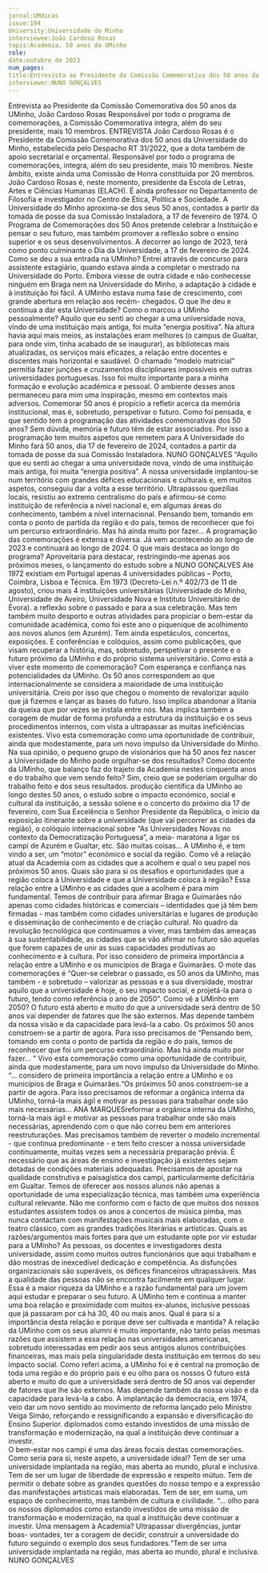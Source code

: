 ```yaml
---
jornal:UMdicas
issue:194
University:Universidade do Minho
interviewee:João Cardoso Rosas
topis:Academia, 50 anos da UMinho
role:
date:outubro de 2023
num_pages:
title:Entrevista ao Presidente da Comissão Comemorativa dos 50 anos da UMinho, João Cardoso Rosas
interviewer:NUNO GONÇALVES
---
```

Entrevista ao Presidente da 
Comissão Comemorativa dos 
50 anos da UMinho, João 
Cardoso Rosas
Responsável por todo o programa de comemorações, a Comissão Comemorativa integra, 
além do seu presidente, mais 10 membros. 
ENTREVISTA
João Cardoso Rosas é o Presidente da 
Comissão Comemorativa dos 50 anos 
da Universidade do Minho, estabelecida 
pelo Despacho RT 31/2022, que a 
dota também de apoio secretarial e 
orçamental. Responsável por todo o 
programa de comemorações, integra, 
além do seu presidente, mais 10 
membros. Neste âmbito, existe ainda 
uma Comissão de Honra constituída por 
20 membros. 
João Cardoso Rosas é, neste momento, 
presidente da Escola de Letras, Artes e 
Ciências Humanas (ELACH). É ainda 
professor no Departamento de Filosofia e 
investigador no Centro de Ética, Política 
e Sociedade. 
A Universidade do Minho aproxima-se 
dos seus 50 anos, contados a partir 
da tomada de posse da sua Comissão 
Instaladora, a 17 de fevereiro de 1974. O 
Programa de Comemorações dos 50 Anos 
pretende celebrar a Instituição e pensar 
o seu futuro, mas também promover a 
reflexão sobre o ensino superior e os seus 
desenvolvimentos. A decorrer ao longo 
de 2023, terá como ponto culminante o 
Dia da Universidade, a 17 de fevereiro 
de 2024. 
Como se deu a sua entrada na UMinho?
Entrei através de concurso para assistente 
estagiário, quando estava ainda a 
completar o mestrado na Universidade 
do Porto. Embora viesse de outra cidade 
e não conhecesse ninguém em Braga nem 
na Universidade do Minho, a adaptação à 
cidade e à instituição foi fácil. A UMinho 
estava numa fase de crescimento, com 
grande abertura em relação aos recém-
chegados. 
O que lhe deu e continua a dar esta 
Universidade? Como o marcou a UMinho 
pessoalmente?
Aquilo que eu senti ao chegar a uma 
universidade nova, vindo de uma 
instituição mais antiga, foi muita “energia positiva”. Na altura havia aqui 
mais meios, as instalações eram melhores (o campus de Gualtar, para onde vim, 
tinha acabado de se inaugurar), as 
bibliotecas mais atualizadas, os serviços 
mais eficazes, a relação entre docentes e 
discentes mais horizontal e saudável. O 
chamado “modelo matricial” permitia 
fazer junções e cruzamentos disciplinares 
impossíveis em outras universidades 
portuguesas. Isso foi muito importante 
para a minha formação e evolução 
académica e pessoal. O ambiente desses 
anos permaneceu para mim uma inspiração, mesmo em contextos mais 
adversos.
Comemorar 50 anos é propício a refletir 
acerca da memória institucional, mas 
é, sobretudo, perspetivar o futuro. 
Como foi pensada, e que sentido 
tem a programação das atividades 
comemorativas dos 50 anos?
Sem dúvida, memória e futuro têm de 
estar associados. Por isso a programação 
tem muitos aspetos que remetem para A Universidade do Minho fará 50 anos, dia 17 de fevereiro de 2024, contados a partir da tomada de posse da sua Comissão Instaladora. 
NUNO GONÇALVES
“Aquilo que eu senti ao 
chegar a uma universidade 
nova, vindo de uma 
instituição mais antiga, foi 
muita “energia positiva”. 
A nossa universidade implantou-se 
num território com grandes défices 
educacionais e culturais e, em muitos 
aspetos, conseguiu dar a volta a esse 
território. Ultrapassou quezílias locais, 
resistiu ao extremo centralismo do 
país e afirmou-se como instituição de 
referência a nível nacional e, em algumas 
áreas do conhecimento, também a nível 
internacional. Pensando bem, tomando 
em conta o ponto de partida da região e 
do país, temos de reconhecer que foi um 
percurso extraordinário. Mas há ainda 
muito por fazer…
A programação das comemorações é 
extensa e diversa. Já vem acontecendo 
ao longo de 2023 e continuará ao longo 
de 2024. O que mais destaca ao longo do 
programa?
Aproveitaria para destacar, 
restringindo-me apenas aos próximos 
meses, o lançamento do estudo sobre a 
NUNO GONÇALVES
Até 1972 existiam em Portugal apenas 4 universidades públicas – Porto, Coimbra, Lisboa e Técnica. Em 1973 (Decreto-Lei n.º 402/73 de 11 de agosto), criou 
mais 4 instituições universitárias (Universidade do Minho, Universidade de Aveiro, Universidade Nova e Instituto Universitário de Évora). a reflexão sobre o passado e para a sua 
celebração. Mas tem também muito 
desporto e outras atividades para 
propiciar o bem-estar da comunidade 
académica, como foi este ano o piquenique 
de acolhimento aos novos alunos (em 
Azurém). Tem ainda espetáculos, 
concertos, exposições. E conferências 
e colóquios, assim como publicações, 
que visam recuperar a história, mas, 
sobretudo, perspetivar o presente e o 
futuro próximo da UMinho e do próprio 
sistema universitário. 
Como está a viver este momento de 
comemoração?
Com esperança e confiança nas 
potencialidades da UMinho. Os 50 anos 
correspondem ao que internacionalmente 
se considera a maioridade de uma 
instituição universitária. Creio por isso 
que chegou o momento de revalorizar 
aquilo que já fizemos e lançar as bases do 
futuro. Isso implica abandonar a litania 
da queixa que por vezes se instala entre 
nós. Mas implica também a coragem de 
mudar de forma profunda a estrutura 
da instituição e os seus procedimentos 
internos, com vista a ultrapassar as 
muitas ineficiências existentes. Vivo esta 
comemoração como uma oportunidade 
de contribuir, ainda que modestamente, 
para um novo impulso da Universidade 
do Minho. 
Na sua opinião, o pequeno grupo de 
visionários que há 50 anos fez nascer a 
Universidade do Minho pode orgulhar-se 
dos resultados? Como docente da 
UMinho, que balanço faz do trajeto da 
Academia nestes cinquenta anos e do 
trabalho que vem sendo feito?
Sim, creio que se poderiam orgulhar 
do trabalho feito e dos seus resultados. produção científica da UMinho ao longo 
destes 50 anos, o estudo sobre o impacto 
económico, social e cultural da instituição, 
a sessão solene e o concerto do próximo 
dia 17 de fevereiro, com Sua Excelência 
o Senhor Presidente da República, o 
início da exposição itinerante sobre a 
universidade (que vai percorrer as cidades 
da região), o colóquio internacional sobre 
“As Universidades Novas no contexto da 
Democratização Portuguesa”, a meia-
maratona a ligar os campi de Azurém e 
Gualtar, etc. São muitas coisas…
A UMinho é, e tem vindo a ser, um 
“motor” económico e social da região. 
Como vê a relação atual da Academia com 
as cidades que a acolhem e qual o seu 
papel nos próximos 50 anos. Quais são 
para si os desafios e oportunidades que 
a região coloca à Universidade e que a 
Universidade coloca à região?
Essa relação entre a UMinho e as 
cidades que a acolhem é para mim 
fundamental. Temos de contribuir para 
afirmar Braga e Guimarães não apenas 
como cidades históricas e comerciais – 
identidades que já têm bem firmadas - 
mas também como cidades universitárias 
e lugares de produção e disseminação 
de conhecimento e de criação cultural. 
No quadro da revolução tecnológica 
que continuamos a viver, mas também das ameaças à sua sustentabilidade, as 
cidades que se vão afirmar no futuro são 
aquelas que forem capazes de unir as suas 
capacidades produtivas ao conhecimento 
e à cultura. Por isso considero de primeira 
importância a relação entre a UMinho e os 
municípios de Braga e Guimarães.
O mote das comemorações é “Quer-se 
celebrar o passado, os 50 anos da 
UMinho, mas também - e sobretudo – 
valorizar as pessoas e a sua diversidade, 
mostrar aquilo que a universidade é hoje, 
o seu impacto social, e projetá-la para 
o futuro, tendo como referência o ano 
de 2050”. Como vê a UMinho em 2050?
O futuro está aberto e muito do que a 
universidade será dentro de 50 anos vai 
depender de fatores que lhe são externos. 
Mas depende também da nossa visão 
e da capacidade para levá-la a cabo. 
Os próximos 50 anos constroem-se a 
partir de agora. Para isso precisamos de “Pensando bem, tomando 
em conta o ponto de partida 
da região e do país, temos 
de reconhecer que foi um 
percurso extraordinário. 
Mas há ainda muito por 
fazer…
“ Vivo esta comemoração como uma 
oportunidade de contribuir, ainda 
que modestamente, para um novo 
impulso da Universidade do Minho. 
“... considero de primeira 
importância a relação entre 
a UMinho e os municípios 
de Braga e Guimarães.“Os próximos 50 anos 
constroem-se a partir 
de agora. Para isso 
precisamos de reformar 
a orgânica interna da 
UMinho, torná-la mais ágil 
e motivar as pessoas para 
trabalhar onde são mais 
necessárias...
ANA MARQUESreformar a orgânica interna da UMinho, 
torná-la mais ágil e motivar as pessoas 
para trabalhar onde são mais necessárias, 
aprendendo com o que não correu 
bem em anteriores reestruturações. 
Mas precisamos também de reverter 
o modelo incremental - que continua 
predominante - e tem feito crescer a 
nossa universidade continuamente, 
muitas vezes sem a necessária preparação 
prévia. É necessário que as áreas de 
ensino e investigação já existentes 
sejam dotadas de condições materiais 
adequadas. Precisamos de apostar na 
qualidade construtiva e paisagística dos 
campi, particularmente deficitária em 
Gualtar. Temos de oferecer aos nossos 
alunos não apenas a oportunidade de uma 
especialização técnica, mas também uma 
experiência cultural relevante. Não me 
conformo com o facto de que muitos dos 
nossos estudantes assistem todos os anos 
a concertos de música pimba, mas nunca 
contactam com manifestações musicais 
mais elaboradas, com o teatro clássico, 
com as grandes tradições literárias e 
artísticas. 
Quais as razões/argumentos mais fortes 
para que um estudante opte por vir 
estudar para a UMinho?
As pessoas, os docentes e investigadores 
desta universidade, assim como 
muitos outros funcionários que aqui 
trabalham e dão mostras de inexcedível 
dedicação e competência. As disfunções 
organizacionais são superáveis, os 
défices financeiros ultrapassáveis. Mas 
a qualidade das pessoas não se encontra 
facilmente em qualquer lugar. Essa é 
a maior riqueza da UMinho e a razão 
fundamental para um jovem aqui estudar 
e preparar o seu futuro.
A UMinho tem e continua a manter uma 
boa relação e proximidade com muitos 
ex-alunos, inclusive pessoas que já 
passaram por cá há 30, 40 ou mais anos. 
Qual é para si a importância desta relação 
e porque deve ser cultivada e mantida?
A relação da UMinho com os seus alumni 
é muito importante, não tanto pelas 
mesmas razões que assistem a essa 
relação nas universidades americanas, 
sobretudo interessadas em pedir aos seus 
antigos alunos contribuições financeiras, mas mais pela singularidade desta 
instituição em termos do seu impacto 
social. Como referi acima, a UMinho foi e 
é central na promoção de toda uma região 
e do próprio país e eu olho para os nossos O futuro está aberto e muito do que a universidade será 
dentro de 50 anos vai depender de fatores que lhe são 
externos. Mas depende também da nossa visão e da 
capacidade para levá-la a cabo. 
A implantação da democracia, em 1974, veio dar um novo sentido ao movimento de reforma lançado pelo Ministro Veiga Simão, reforçando e ressignificando a 
expansão e diversificação do Ensino Superior.
diplomados como estando investidos 
de uma missão de transformação e 
modernização, na qual a instituição deve 
continuar a investir.  
O bem-estar nos campi é uma das áreas 
focais destas comemorações. Como seria 
para si, neste aspeto, a universidade 
ideal?
Tem de ser uma universidade implantada 
na região, mas aberta ao mundo, plural 
e inclusiva. Tem de ser um lugar de 
liberdade de expressão e respeito mútuo. 
Tem de permitir o debate sobre as grandes 
questões do nosso tempo e a expressão 
das manifestações artísticas mais 
elaboradas. Tem de ser, em suma, um 
espaço de conhecimento, mas também 
de cultura e civilidade.   “... olho para os nossos 
diplomados como estando 
investidos de uma missão 
de transformação e 
modernização, na qual a 
instituição deve continuar 
a investir.  Uma mensagem à Academia?
Ultrapassar divergências, juntar boas-
vontades, ter a coragem de decidir, 
construir a universidade do futuro 
seguindo o exemplo dos seus fundadores.“Tem de ser uma 
universidade implantada 
na região, mas aberta ao 
mundo, plural e inclusiva. 
NUNO GONÇALVES